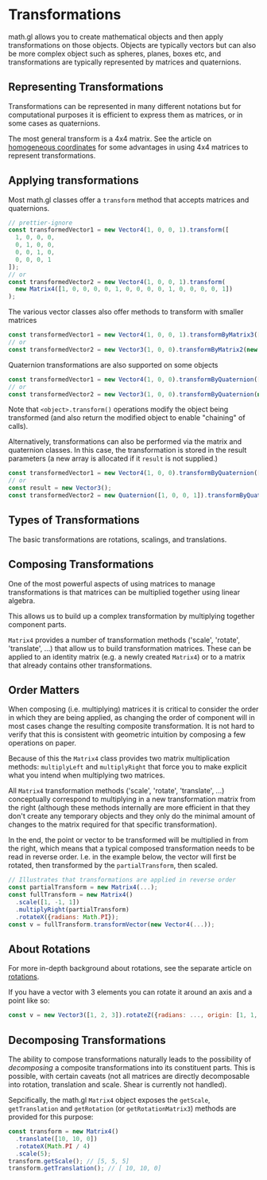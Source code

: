 # Transformations

math.gl allows you to create mathematical objects and then apply transformations on those objects. Objects are typically vectors but can also be more complex object such as spheres, planes, boxes etc, and transformations are typically represented by matrices and quaternions.

## Representing Transformations

Transformations can be represented in many different notations but for computational purposes it is efficient to express them as matrices, or in some cases as quaternions.

The most general transform is a 4x4 matrix. See the article on [homogeneous coordinates](../concepts/homogeneous-coordinates.md) for some advantages in using 4x4 matrices to represent transformations.

## Applying transformations

Most math.gl classes offer a `transform` method that accepts matrices and quaternions.

```js
// prettier-ignore
const transformedVector1 = new Vector4(1, 0, 0, 1).transform([
  1, 0, 0, 0,
  0, 1, 0, 0,
  0, 0, 1, 0,
  0, 0, 0, 1
]);
// or
const transformedVector2 = new Vector4(1, 0, 0, 1).transform(
  new Matrix4([1, 0, 0, 0, 0, 1, 0, 0, 0, 0, 1, 0, 0, 0, 0, 1])
);
```

The various vector classes also offer methods to transform with smaller matrices

```js
const transformedVector1 = new Vector4(1, 0, 0, 1).transformByMatrix3([1, 0, 0, 0, 1, 0, 0, 0, 1]);
// or
const transformedVector2 = new Vector3(1, 0, 0).transformByMatrix2(new Matrix2([1, 0, 0, 1]));
```

Quaternion transformations are also supported on some objects

```js
const transformedVector1 = new Vector4(1, 0, 0).transformByQuaternion([0, 0, 0, 1]);
// or
const transformedVector2 = new Vector3(1, 0, 0).transformByQuaternion(new Quaternion([1, 0, 0, 1]));
```

Note that `<object>.transform()` operations modify the object being transformed (and also return the modified object to enable "chaining" of calls).

Alternatively, transformations can also be performed via the matrix and quaternion classes. In this case, the transformation is stored in the result parameters (a new array is allocated if it `result` is not supplied.)

```js
const transformedVector1 = new Vector4(1, 0, 0).transformByQuaternion([0, 0, 0, 1]);
// or
const result = new Vector3();
const transformedVector2 = new Quaternion([1, 0, 0, 1]).transformByQuaternion([1, 0, 0], result);
```

## Types of Transformations

The basic transformations are rotations, scalings, and translations.

## Composing Transformations

One of the most powerful aspects of using matrices to manage transformations is that matrices can be multiplied together using linear algebra.

This allows us to build up a complex transformation by multiplying together component parts.

`Matrix4` provides a number of transformation methods ('scale', 'rotate', 'translate', ...) that allow us to build transformation matrices. These can be applied to an identity matrix (e.g. a newly created `Matrix4`) or to a matrix that already contains other transformations.

## Order Matters

When composing (i.e. multiplying) matrices it is critical to consider the order in which they are being applied, as changing the order of component will in most cases change the resulting composite transformation. It is not hard to verify that this is consistent with geometric intuition by composing a few operations on paper.

Because of this the `Matrix4` class provides two matrix multiplication methods: `multiplyLeft` and `multiplyRight` that force you to make explicit what you intend when multiplying two matrices.

All `Matrix4` transformation methods ('scale', 'rotate', 'translate', ...) conceptually correspond to multiplying in a new transformation matrix from the right (although these methods internally are more efficient in that they don't create any temporary objects and they only do the minimal amount of changes to the matrix required for that specific transformation).

In the end, the point or vector to be transformed will be multiplied in from the right, which means that a typical composed transformation needs to be read in reverse order. I.e. in the example below, the vector will first be rotated, then transformed by the `partialTransform`, then scaled.

```js
// Illustrates that transformations are applied in reverse order
const partialTransform = new Matrix4(...);
const fullTransform = new Matrix4()
  .scale([1, -1, 1])
  .multiplyRight(partialTransform)
  .rotateX({radians: Math.PI});
const v = fullTransform.transformVector(new Vector4(...));
```

## About Rotations

For more in-depth background about rotations, see the separate article on [rotations](../concepts/rotations.md).

If you have a vector with 3 elements you can rotate it around an axis and a point like so:

```js
const v = new Vector3([1, 2, 3]).rotateZ({radians: ..., origin: [1, 1, 0]});
```

## Decomposing Transformations

The ability to compose transformations naturally leads to the possibility of _decomposing_ a composite transformations into its constituent parts. This is possible, with certain caveats (not all matrices are directly decomposable into rotation, translation and scale. Shear is currently not handled).

Sepcifically, the math.gl `Matrix4` object exposes the `getScale`, `getTranslation` and `getRotation` (or `getRotationMatrix3`) methods are provided for this purpose:

```js
const transform = new Matrix4()
  .translate([10, 10, 0])
  .rotateX(Math.PI / 4)
  .scale(5);
transform.getScale(); // [5, 5, 5]
transform.getTranslation(); // [ 10, 10, 0]
```
